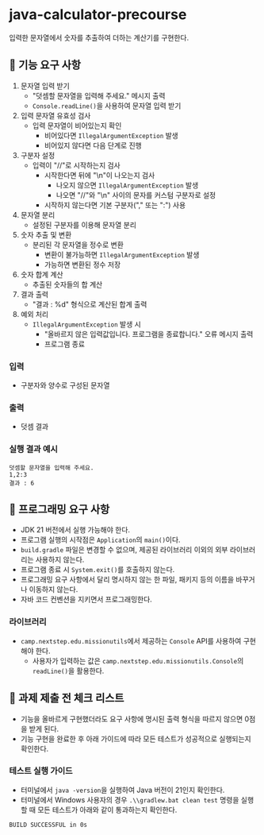 # java-calculator-precourse
입력한 문자열에서 숫자를 추출하여 더하는 계산기를 구현한다.

## 🚀 기능 요구 사항
1. 문자열 입력 받기
   - "덧셈할 문자열을 입력해 주세요." 메시지 출력
   - `Console.readLine()`을 사용하여 문자열 입력 받기
2. 입력 문자열 유효성 검사
   - 입력 문자열이 비어있는지 확인
     - 비어있다면 `IllegalArgumentException` 발생
     - 비어있지 않다면 다음 단계로 진행
3. 구분자 설정
   - 입력이 "//"로 시작하는지 검사
     - 시작한다면 뒤에 "\n"이 나오는지 검사
       - 나오지 않으면 `IllegalArgumentException` 발생
       - 나오면 "//"와 "\n" 사이의 문자를 커스텀 구분자로 설정
     - 시작하지 않는다면 기본 구분자("," 또는 ":") 사용
4. 문자열 분리
   - 설정된 구분자를 이용해 문자열 분리
5. 숫자 추출 및 변환
   - 분리된 각 문자열을 정수로 변환
     - 변환이 불가능하면 `IllegalArgumentException` 발생
     - 가능하면 변환된 정수 저장
6. 숫자 합계 계산
   - 추출된 숫자들의 합 계산
7. 결과 출력
   - "결과 : %d" 형식으로 계산된 합계 출력
8. 예외 처리
   - `IllegalArgumentException` 발생 시
     - "올바르지 않은 입력값입니다. 프로그램을 종료합니다." 오류 메시지 출력
     - 프로그램 종료

### 입력
- 구분자와 양수로 구성된 문자열

### 출력
- 덧셈 결과

### 실행 결과 예시
````
덧셈할 문자열을 입력해 주세요.
1,2:3
결과 : 6
````

## 🎯 프로그래밍 요구 사항
- JDK 21 버전에서 실행 가능해야 한다.
- 프로그램 실행의 시작점은 `Application`의 `main()`이다.
- `build.gradle` 파일은 변경할 수 없으며, 제공된 라이브러리 이외의 외부 라이브러리는 사용하지 않는다.
- 프로그램 종료 시 `System.exit()`를 호출하지 않는다.
- 프로그래밍 요구 사항에서 달리 명시하지 않는 한 파일, 패키지 등의 이름을 바꾸거나 이동하지 않는다.
- 자바 코드 컨벤션을 지키면서 프로그래밍한다.

### 라이브러리
- `camp.nextstep.edu.missionutils`에서 제공하는 `Console` API를 사용하여 구현해야 한다.
  - 사용자가 입력하는 값은 `camp.nextstep.edu.missionutils.Console`의 `readLine()`을 활용한다.

## 🚨 과제 제출 전 체크 리스트
- 기능을 올바르게 구현했더라도 요구 사항에 명시된 출력 형식을 따르지 않으면 0점을 받게 된다.
- 기능 구현을 완료한 후 아래 가이드에 따라 모든 테스트가 성공적으로 실행되는지 확인한다.

### 테스트 실행 가이드
- 터미널에서 `java -version`을 실행하여 Java 버전이 21인지 확인한다.
- 터미널에서 Windows 사용자의 경우 `.\\gradlew.bat clean test` 명령을 실행할 때 모든 테스트가 아래와 같이 통과하는지 확인한다.
````
BUILD SUCCESSFUL in 0s
````
  
